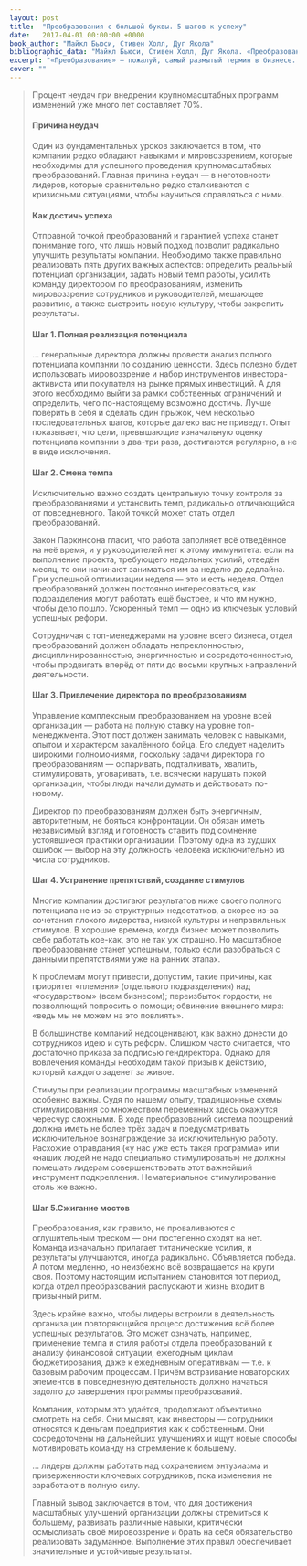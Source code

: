 ```yaml
---
layout: post
title:  "Преобразования с большой буквы. 5 шагов к успеху"
date:   2017-04-01 00:00:00 +0000
book_author: "Майкл Бьюси, Стивен Холл, Дуг Якола"
bibliographic_data: "Майкл Бьюси, Стивен Холл, Дуг Якола. «Преобразования с большой буквы. 5 шагов к успеху». Ж. «Деловое совершенство», №3, 2017 г., стр. 62-66"
excerpt: "«Преобразование» — пожалуй, самый размытый термин в бизнесе. Его употребляют для описания любых изменений, в том числе мелких и рутинных. Существуют организационные реформы, когда перераспределяются роли и сферы ответственности. Стратегические преобразования подразумевают изменение бизнес- модели. Всё чаще этим термином обозначают цифровизацию экономики."
cover: ""
---
```


> Процент неудач при внедрении крупномасштабных программ изменений уже много лет составляет 70%.
>
> #### Причина неудач
>
> Один из фундаментальных уроков заключается в том, что компании редко обладают навыками и мировоззрением, которые необходимы для успешного проведения крупномасштабных преобразований. Главная причина неудач — в неготовности лидеров, которые сравнительно редко сталкиваются с кризисными ситуациями, чтобы научиться справляться с ними.
>
> #### Как достичь успеха
>
> Отправной точкой преобразований и гарантией успеха станет понимание того, что лишь новый подход позволит радикально улучшить результаты компании. Необходимо также правильно реализовать пять других важных аспектов: определить реальный потенциал организации, задать новый темп работы, усилить команду директором по преобразованиям, изменить мировоззрение сотрудников и руководителей, мешающее развитию, а также выстроить новую культуру, чтобы закрепить результаты.
>
> #### Шаг 1. Полная реализация потенциала
>
> … генеральные директора должны провести анализ полного потенциала компании по созданию ценности. Здесь полезно будет использовать мировоззрение и набор инструментов инвестора-активиста или покупателя на рынке прямых инвестиций. А для этого необходимо выйти за рамки собственных ограничений и определить, чего по-настоящему возможно достичь. Лучше поверить в себя и сделать один прыжок, чем несколько последовательных шагов, которые далеко вас не приведут. Опыт показывает, что цели, превышающие изначальную оценку потенциала компании в два-три раза, достигаются регулярно, а не в виде исключения.
>
> #### Шаг 2. Смена темпа
>
> Исключительно важно создать центральную точку контроля за преобразованиями и установить темп, радикально отличающийся от повседневного. Такой точкой может стать отдел преобразований.
>
> Закон Паркинсона гласит, что работа заполняет всё отведённое на неё время, и у руководителей нет к этому иммунитета: если на выполнение проекта, требующего недельных усилий, отведён месяц, то они начинают заниматься им за неделю до дедлайна. При успешной оптимизации неделя — это и есть неделя. Отдел преобразований должен постоянно интересоваться, как подразделения могут работать ещё быстрее, и что им нужно, чтобы дело пошло. Ускоренный темп — одно из ключевых условий успешных реформ.
>
> Сотрудничая с топ-менеджерами на уровне всего бизнеса, отдел преобразований должен обладать непреклонностью, дисциплинированностью, энергичностью и сосредоточенностью, чтобы продвигать вперёд от пяти до восьми крупных направлений деятельности.
>
> #### Шаг 3. Привлечение директора по преобразованиям
>
> Управление комплексным преобразованием на уровне всей организации — работа на полную ставку на уровне топ-менеджмента. Этот пост должен занимать человек с навыками, опытом и характером закалённого бойца. Его следует наделить широкими полномочиями, поскольку задачи директора по преобразованиям — оспаривать, подталкивать, хвалить, стимулировать, уговаривать, т.е. всячески нарушать покой организации, чтобы люди начали думать и действовать по-новому.
>
> Директор по преобразованиям должен быть энергичным, авторитетным, не бояться конфронтации. Он обязан иметь независимый взгляд и готовность ставить под сомнение устоявшиеся практики организации. Поэтому одна из худших ошибок — выбор на эту должность человека исключительно из числа сотрудников.
>
> #### Шаг 4. Устранение препятствий, создание стимулов
>
> Многие компании достигают результатов ниже своего полного потенциала не из-за структурных недостатков, а скорее из-за сочетания плохого лидерства, низкой культуры и неправильных стимулов. В хорошие времена, когда бизнес может позволить себе работать кое-как, это не так уж страшно. Но масштабное преобразование станет успешным, только если разобраться с данными препятствиями уже на ранних этапах.
>
> К проблемам могут привести, допустим, такие причины, как приоритет «племени» (отдельного подразделения) над «государством» (всем бизнесом); переизбыток гордости, не позволяющий попросить о помощи; обвинение внешнего мира: «ведь мы не можем на это повлиять».
>
> В большинстве компаний недооценивают, как важно донести до сотрудников идею и суть реформ. Слишком часто считается, что достаточно приказа за подписью гендиректора. Однако для вовлечения команды необходим такой призыв к действию, который каждого заденет за живое.
>
> Стимулы при реализации программы масштабных изменений особенно важны. Судя по нашему опыту, традиционные схемы стимулирования со множеством переменных здесь окажутся чересчур сложными. В ходе преобразований система поощрений должна иметь не более трёх задач и предусматривать исключительное вознаграждение за исключительную работу. Расхожие оправдания («у нас уже есть такая программа» или «наших людей не надо специально стимулировать») не должны помешать лидерам совершенствовать этот важнейший инструмент подкрепления. Нематериальное стимулирование столь же важно.
>
> #### Шаг 5.Сжигание мостов
>
> Преобразования, как правило, не проваливаются с оглушительным треском — они постепенно сходят на нет. Команда изначально прилагает титанические усилия, и результаты улучшаются, иногда радикально. Объявляется победа. А потом медленно, но неизбежно всё возвращается на круги своя. Поэтому настоящим испытанием становится тот период, когда отдел преобразований распускают и жизнь входит в привычный ритм.
>
> Здесь крайне важно, чтобы лидеры встроили в деятельность организации повторяющийся процесс достижения всё более успешных результатов. Это может означать, например, применение темпа и стиля работы отдела преобразований к анализу финансовой ситуации, ежегодным циклам бюджетирования, даже к ежедневным оперативкам — т.е. к базовым рабочим процессам. Причём встраивание новаторских элементов в повседневную деятельность должно начаться задолго до завершения программы преобразований.
>
> Компании, которым это удаётся, продолжают объективно смотреть на себя. Они мыслят, как инвесторы — сотрудники относятся к деньгам предприятия как к собственным. Они сосредоточены на дальнейших улучшениях и ищут новые способы мотивировать команду на стремление к большему.
>
> … лидеры должны работать над сохранением энтузиазма и приверженности ключевых сотрудников, пока изменения не заработают в полную силу.
>
> Главный вывод заключается в том, что для достижения масштабных улучшений организации должны стремиться к большему, развивать различные навыки, критически осмысливать своё мировоззрение и брать на себя обязательство реализовать задуманное. Выполнение этих правил обеспечивает значительные и устойчивые результаты.

